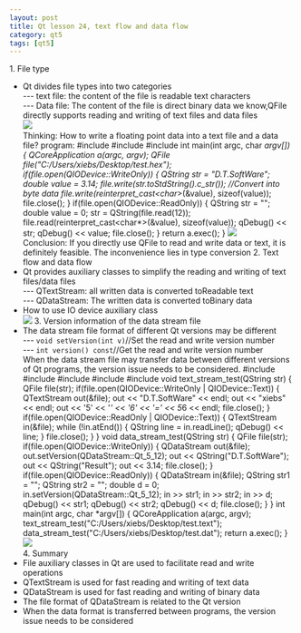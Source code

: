 ```yaml
---
layout: post
title: Qt lesson 24, text flow and data flow
category: qt5
tags: [qt5]
---
```

1\. File type
* Qt divides file types into two categories  
--- text file: the content of the file is readable text characters  
--- Data file: The content of the file is direct binary data
we know,QFile directly supports reading and writing of text files and data files  
![ ](/md_blog/public/assets/2021-07-25/32de7cca11faf50b9ae227f95cd1511d.png)  
Thinking: How to write a floating point data into a text file and a data file?
program:
    #include <QCoreApplication> #include <QFile> #include <QDebug> int main(int argc, char *argv[]) { QCoreApplication a(argc, argv); QFile file("C:/Users/xiebs/Desktop/test.hex"); if(file.open(QIODevice::WriteOnly)) { QString str = "D.T.SoftWare"; double value = 3.14; file.write(str.toStdString().c_str()); //Convert into byte data file.write(reinterpret_cast<char*>(&value), sizeof(value)); file.close(); } if(file.open(QIODevice::ReadOnly)) { QString str = ""; double value = 0; str = QString(file.read(12)); file.read(reinterpret_cast<char*>(&value), sizeof(value)); qDebug() << str; qDebug() << value; file.close(); } return a.exec(); } 
![ ](/md_blog/public/assets/2021-07-25/f212b1545579792c66c3a929e384dff5.png)  
Conclusion: If you directly use QFile to read and write data or text, it is definitely feasible. The inconvenience lies in type conversion
2\. Text flow and data flow
* Qt provides auxiliary classes to simplify the reading and writing of text files/data files  
--- QTextStream: all written data is converted toReadable text  
--- QDataStream: The written data is converted toBinary data
* How to use IO device auxiliary class  
![ ](/md_blog/public/assets/2021-07-25/9aedb843025d9624e336cf9bf6ecbdc1.png)
3\. Version information of the data stream file
* The data stream file format of different Qt versions may be different  
--- `void setVersion(int v)`//Set the read and write version number  
--- `int version() const`//Get the read and write version number  
When the data stream file may transfer data between different versions of Qt programs, the version issue needs to be considered.
    #include <QCoreApplication> #include <QTextStream> #include <QDataStream> #include <QFile> #include <QDebug> void text_stream_test(QString str) { QFile file(str); if(file.open(QIODevice::WriteOnly | QIODevice::Text)) { QTextStream out(&file); out << "D.T.SoftWare" << endl; out << "xiebs" << endl; out << '5' << '*' << '6' << '=' << 5*6 << endl; file.close(); } if(file.open(QIODevice::ReadOnly | QIODevice::Text)) { QTextStream in(&file); while (!in.atEnd()) { QString line = in.readLine(); qDebug() << line; } file.close(); } } void data_stream_test(QString str) { QFile file(str); if(file.open(QIODevice::WriteOnly)) { QDataStream out(&file); out.setVersion(QDataStream::Qt_5_12); out << QString("D.T.SoftWare"); out << QString("Result"); out << 3.14; file.close(); } if(file.open(QIODevice::ReadOnly)) { QDataStream in(&file); QString str1 = ""; QString str2 = ""; double d = 0; in.setVersion(QDataStream::Qt_5_12); in >> str1; in >> str2; in >> d; qDebug() << str1; qDebug() << str2; qDebug() << d; file.close(); } } int main(int argc, char *argv[]) { QCoreApplication a(argc, argv); text_stream_test("C:/Users/xiebs/Desktop/test.text"); data_stream_test("C:/Users/xiebs/Desktop/test.dat"); return a.exec(); } 
![ ](/md_blog/public/assets/2021-07-25/42cb9f706ae058f5368c2762fea77eef.png)  
4\. Summary
* File auxiliary classes in Qt are used to facilitate read and write operations
* QTextStream is used for fast reading and writing of text data
* QDataStream is used for fast reading and writing of binary data
* The file format of QDataStream is related to the Qt version
* When the data format is transferred between programs, the version issue needs to be considered